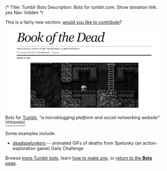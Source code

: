 /*
Title: Tumblr Bots
Description: Bots for tumblr.com.
Show donation link: yes
Nav: hidden
*/


<div class="note">
  <p>
    This is a fairly new section: <a href="https://github.com/botwiki/botwiki.org">would you like to contribute</a>?
  </p>
</div>

<p class="screenshot float-right">
  <a href="/bots/tumblr-bots/deadspelunkers">
    <img src="/content/bots/tumblr-bots/images/deadspelunkers.png">
  </a>
</p>

Bots for [Tumblr](https://www.tumblr.com/), *"a microblogging platform and social networking website"* [<sup>[Wikipedia]</sup>](https://en.wikipedia.org/wiki/Tumblr).

Some examples include:

- [deadspelunkers](/bots/tumblr-bots/deadspelunkers) -- animated GIFs of deaths from Spelunky (an action-exploration game) Daily Challenge

Browse [more Tumblr bots](/tag/tumblrbot), learn [how to make one](/tutorials/tumblr-bots), or [return to the **Bots** page](/bots).

